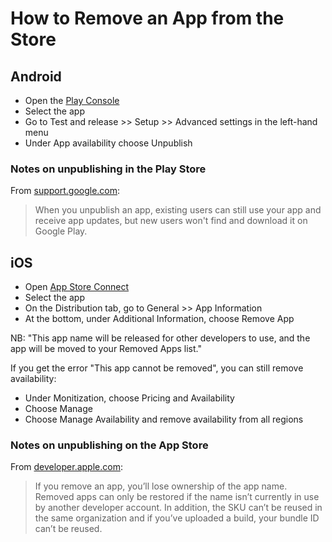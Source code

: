 # How to Remove an App from the Store

## Android

* Open the [Play Console](https://play.google.com/console)
* Select the app
* Go to Test and release >> Setup >> Advanced settings in the left-hand menu
* Under App availability choose Unpublish

### Notes on unpublishing in the Play Store

From [support.google.com](https://support.google.com/googleplay/android-developer/answer/9859350?sjid=7879270871870126559-NA#unpublish):

> When you unpublish an app, existing users can still use your app and receive app updates, but new users won't find and download it on Google Play.



## iOS

* Open [App Store Connect](https://appstoreconnect.apple.com/)
* Select the app
* On the Distribution tab, go to General >> App Information
* At the bottom, under Additional Information, choose Remove App

NB: "This app name will be released for other developers to use, and the app will be moved to your Removed Apps list."

If you get the error "This app cannot be removed", you can still remove availability:
* Under Monitization, choose Pricing and Availability
* Choose Manage
* Choose Manage Availability and remove availability from all regions

### Notes on unpublishing on the App Store

From [developer.apple.com](https://developer.apple.com/help/app-store-connect/create-an-app-record/remove-an-app):

> If you remove an app, you’ll lose ownership of the app name. Removed apps can only be restored if the name isn’t currently in use by another developer account. In addition, the SKU can’t be reused in the same organization and if you’ve uploaded a build, your bundle ID can’t be reused.
